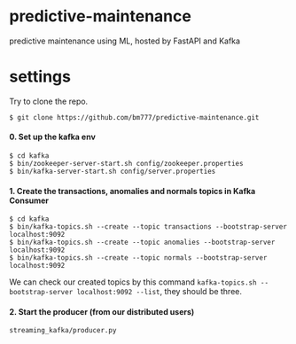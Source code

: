 # predictive-maintenance
predictive maintenance using ML, hosted by FastAPI and Kafka

# settings
Try to clone the repo.

```
$ git clone https://github.com/bm777/predictive-maintenance.git
```

#### 0. Set up the kafka env

```
$ cd kafka
$ bin/zookeeper-server-start.sh config/zookeeper.properties
$ bin/kafka-server-start.sh config/server.properties
```

#### 1. Create the transactions, anomalies and normals topics in Kafka Consumer

```
$ cd kafka
$ bin/kafka-topics.sh --create --topic transactions --bootstrap-server localhost:9092
$ bin/kafka-topics.sh --create --topic anomalies --bootstrap-server localhost:9092
$ bin/kafka-topics.sh --create --topic normals --bootstrap-server localhost:9092
```

We can check our created topics by this command `kafka-topics.sh --bootstrap-server localhost:9092 --list`, they should be three.


#### 2. Start the producer (from our distributed users)

```
streaming_kafka/producer.py
```
